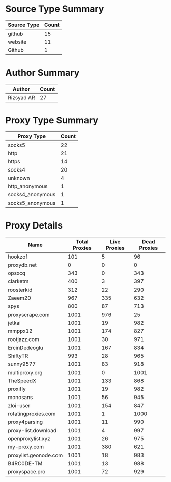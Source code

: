 # Source Type Summary

| Source Type | Count |
|-------------|-------|
| github | 15 |
| website | 11 |
| Github | 1 |


# Author Summary

| Author | Count |
|--------|-------|
| Rizsyad AR | 27 |


# Proxy Type Summary

| Proxy Type | Count |
|------------|-------|
| socks5 | 22 |
| http | 21 |
| https | 14 |
| socks4 | 20 |
| unknown | 4 |
| http_anonymous | 1 |
| socks4_anonymous | 1 |
| socks5_anonymous | 1 |


# Proxy Details

| Name | Total Proxies | Live Proxies | Dead Proxies |
|------|---------------|--------------|---------------|
| hookzof | 101 | 5 | 96 |
| proxydb.net | 0 | 0 | 0 |
| opsxcq | 343 | 0 | 343 |
| clarketm | 400 | 3 | 397 |
| roosterkid | 312 | 22 | 290 |
| Zaeem20 | 967 | 335 | 632 |
| spys | 800 | 87 | 713 |
| proxyscrape.com | 1001 | 976 | 25 |
| jetkai | 1001 | 19 | 982 |
| mmppx12 | 1001 | 174 | 827 |
| rootjazz.com | 1001 | 30 | 971 |
| ErcinDedeoglu | 1001 | 167 | 834 |
| ShiftyTR | 993 | 28 | 965 |
| sunny9577 | 1001 | 83 | 918 |
| multiproxy.org | 1001 | 0 | 1001 |
| TheSpeedX | 1001 | 133 | 868 |
| proxifly | 1001 | 19 | 982 |
| monosans | 1001 | 56 | 945 |
| zloi-user | 1001 | 154 | 847 |
| rotatingproxies.com | 1001 | 1 | 1000 |
| proxy4parsing | 1001 | 11 | 990 |
| proxy-list.download | 1001 | 4 | 997 |
| openproxylist.xyz | 1001 | 26 | 975 |
| my-proxy.com | 1001 | 380 | 621 |
| proxylist.geonode.com | 1001 | 18 | 983 |
| B4RC0DE-TM | 1001 | 13 | 988 |
| proxyspace.pro | 1001 | 72 | 929 |
